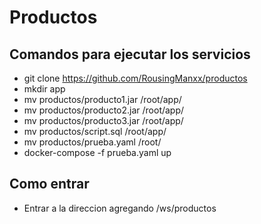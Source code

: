 # Productos

##  Comandos para ejecutar los servicios
- git clone https://github.com/RousingManxx/productos
- mkdir app
- mv productos/producto1.jar /root/app/
- mv productos/producto2.jar /root/app/
- mv productos/producto3.jar /root/app/
- mv productos/script.sql /root/app/
- mv productos/prueba.yaml /root/
- docker-compose -f prueba.yaml up

## Como entrar
- Entrar a la direccion agregando /ws/productos 
